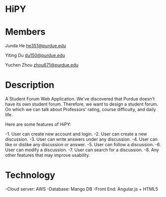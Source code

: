 # HiPY
# Members

Junda He
he351@purdue.edu

Yiting Du
du150@purdue.edu

Yuchen Zhou
zhou671@purdue.edu

# Description

A Student Forum Web Application. We've discovered that Purdue doesn't have its own student forum. Therefore, we want to design a student forum. On which we can talk about Professors' rating, course difficulty, and daily life. 

Here are some features of HiPY:

-1. User can create new account and login.
-2. User can create a new discussion.
-3. User can write answers under any discussion.
-4. User can like or dislike any discussion or answer.
-5. User can follow a discussion.
-6. User can modify a discussion.
-7. User can search for a discussion.
-8. Any other features that may improve usability.

# Technology

-Cloud server: AWS
-Database: Mango DB
-Front End: Angular.js + HTML5
